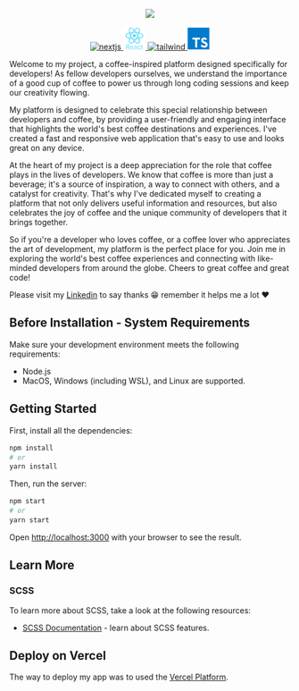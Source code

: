 <p align="center"><img src="[https://i.imgur.com/nmxJmbR.png](https://i.imgur.com/KI2teri.png)" width="400"></p>
<p align="center"> <a href="https://nextjs.org/" target="_blank" rel="noreferrer" > <img src="https://www.ambient-it.net/wp-content/uploads/2022/02/Logo-formation-nextjs-200x175-1.png" alt="nextjs" width="40" height="40"/> </a> <a href="https://reactjs.org/" target="_blank" rel="noreferrer"> <img src="https://raw.githubusercontent.com/devicons/devicon/master/icons/react/react-original-wordmark.svg" alt="react" width="40" height="40"/> </a> <a href="https://tailwindcss.com/" target="_blank" rel="noreferrer"> <img src="https://www.vectorlogo.zone/logos/tailwindcss/tailwindcss-icon.svg" alt="tailwind" width="40" height="40"/> </a> <a href="https://www.typescriptlang.org/" target="_blank" rel="noreferrer"> <img src="https://raw.githubusercontent.com/devicons/devicon/master/icons/typescript/typescript-original.svg" alt="typescript" width="40" height="40"/> </a> </p>

Welcome to my project, a coffee-inspired platform designed specifically for developers! As fellow developers ourselves, we understand the importance of a good cup of coffee to power us through long coding sessions and keep our creativity flowing.

My platform is designed to celebrate this special relationship between developers and coffee, by providing a user-friendly and engaging interface that highlights the world's best coffee destinations and experiences. I've created a fast and responsive web application that's easy to use and looks great on any device.

At the heart of my project is a deep appreciation for the role that coffee plays in the lives of developers. We know that coffee is more than just a beverage; it's a source of inspiration, a way to connect with others, and a catalyst for creativity. That's why I've dedicated myself to creating a platform that not only delivers useful information and resources, but also celebrates the joy of coffee and the unique community of developers that it brings together.

So if you're a developer who loves coffee, or a coffee lover who appreciates the art of development, my platform is the perfect place for you. Join me in exploring the world's best coffee experiences and connecting with like-minded developers from around the globe. Cheers to great coffee and great code!

Please visit my [Linkedin](https://www.linkedin.com/in/arenadaiana/) to say thanks 	:grin: remember it helps me a lot ♥

## Before Installation - System Requirements

Make sure your development environment meets the following requirements:

 - Node.js
 - MacOS, Windows (including WSL), and Linux are supported.


## Getting Started

First, install all the  dependencies:

```bash
npm install
# or
yarn install
```


Then, run the server:

```bash
npm start
# or
yarn start
```

Open [http://localhost:3000](http://localhost:3000) with your browser to see the result.

## Learn More

### SCSS

To learn more about SCSS, take a look at the following resources:

- [SCSS Documentation](https://sass-lang.com/) - learn about SCSS features.



## Deploy on Vercel

The way to deploy my app was to used the [Vercel Platform](https://vercel.com/).




